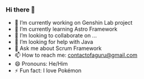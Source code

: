 ### Hi there 👋

- 🔭 I’m currently working on Genshin Lab project
- 🌱 I’m currently learning Astro Framework
- 👯 I’m looking to collaborate on ...
- 🤔 I’m looking for help with Java
- 💬 Ask me about Scrum Framework
- 📫 How to reach me: contactofaguru@gmail.com
- 😄 Pronouns: He/Him
- ⚡ Fun fact: I love Pokémon
